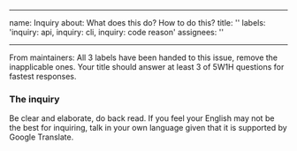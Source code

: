 ***

name: Inquiry
about: What does this do? How to do this?
title: ''
labels: 'inquiry: api, inquiry: cli, inquiry: code reason'
assignees: ''

***

From maintainers: All 3 labels have been handed to this issue, remove the inapplicable ones. Your title should answer at least 3 of 5W1H questions for fastest responses.

### The inquiry

Be clear and elaborate, do back read. If you feel your English may not be the best for inquiring, talk in your own language given that it is supported by Google Translate.
